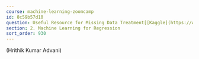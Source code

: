 ```yaml
---
course: machine-learning-zoomcamp
id: 8c59b57d10
question: Useful Resource for Missing Data Treatment[[Kaggle](https://www.kaggle.com/code/parulpandey/a-guide-to-handling-missing-values-in-python/notebook)](https://www.kaggle.com/code/parulpandey/a-guide-to-handling-missing-values-in-python/notebook)
section: 2. Machine Learning for Regression
sort_order: 930
---
```


(Hrithik Kumar Advani)

